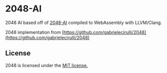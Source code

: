 # 2048-AI

2048 AI based off of [2048-AI](https://github.com/nneonneo/2048-ai) compiled to WebAssembly with LLVM/Clang.

2048 implementation from [https://github.com/gabrielecirulli/2048](https://github.com/gabrielecirulli/2048)

## License
2048 is licensed under the [MIT license.](https://github.com/gabrielecirulli/2048/blob/master/LICENSE.txt)